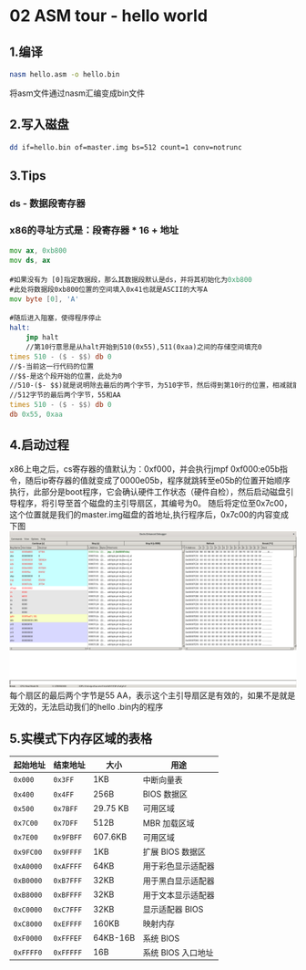 # 02 ASM tour - hello world

## 1.编译
````bash
nasm hello.asm -o hello.bin
````
将asm文件通过nasm汇编变成bin文件

## 2.写入磁盘
````bash
dd if=hello.bin of=master.img bs=512 count=1 conv=notrunc
````

## 3.Tips
### ds - 数据段寄存器
### x86的寻址方式是：段寄存器 * 16 + 地址

````asm
mov ax, 0xb800
mov ds, ax

#如果没有为 [0]指定数据段，那么其数据段默认是ds，并将其初始化为0xb800
#此处将数据段0xb800位置的空间填入0x41也就是ASCII的大写A
mov byte [0], 'A'

#随后进入阻塞，使得程序停止
halt:
    jmp halt
    //第10行意思是从halt开始到510(0x55),511(0xaa)之间的存储空间填充0
times 510 - ($ - $$) db 0
//$-当前这一行代码的位置
//$$-是这个段开始的位置，此处为0
//510-($- $$)就是说明除去最后的两个字节，为510字节，然后得到第10行的位置，相减就能知道中间部分的字节块大小了
//512字节的最后两个字节，55和AA
times 510 - ($ - $$) db 0
db 0x55, 0xaa
````

## 4.启动过程
x86上电之后，cs寄存器的值默认为：0xf000，并会执行jmpf 0xf000:e05b指令，随后ip寄存器的值就变成了0000e05b，程序就跳转至e05b的位置开始顺序执行，此部分是boot程序，它会确认硬件工作状态（硬件自检），然后启动磁盘引导程序，将引导至首个磁盘的主引导扇区，其编号为0。
随后将定位至0x7c00，这个位置就是我们的master.img磁盘的首地址,执行程序后，0x7c00的内容变成下图
![Alt text](image-2.png)
每个扇区的最后两个字节是55 AA，表示这个主引导扇区是有效的，如果不是就是无效的，无法启动我们的hello
.bin内的程序


## 5.实模式下内存区域的表格

| 起始地址  | 结束地址  | 大小     | 用途               |
| --------- | --------- | -------- | ------------------ |
| `0x000`   | `0x3FF`   | 1KB      | 中断向量表         |
| `0x400`   | `0x4FF`   | 256B     | BIOS 数据区        |
| `0x500`   | `0x7BFF`  | 29.75 KB | 可用区域           |
| `0x7C00`  | `0x7DFF`  | 512B     | MBR 加载区域       |
| `0x7E00`  | `0x9FBFF` | 607.6KB  | 可用区域           |
| `0x9FC00` | `0x9FFFF` | 1KB      | 扩展 BIOS 数据区   |
| `0xA0000` | `0xAFFFF` | 64KB     | 用于彩色显示适配器 |
| `0xB0000` | `0xB7FFF` | 32KB     | 用于黑白显示适配器 |
| `0xB8000` | `0xBFFFF` | 32KB     | 用于文本显示适配器 |
| `0xC0000` | `0xC7FFF` | 32KB     | 显示适配器 BIOS    |
| `0xC8000` | `0xEFFFF` | 160KB    | 映射内存           |
| `0xF0000` | `0xFFFEF` | 64KB-16B | 系统 BIOS          |
| `0xFFFF0` | `0xFFFFF` | 16B      | 系统 BIOS 入口地址 |

